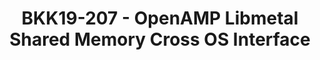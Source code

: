 ---
categories:
- bkk19
description: This session will describe the OpenAMP libmetal shared memory API. The
  talk will include the interface default backend implementation in Linux system
image:
  featured: 'true'
  path: /assets/images/featured-images/bkk19/BKK19-207.png
session_attendee_num: '39'
session_id: BKK19-207
session_room: Session Room 1 (Lotus 1-2)
session_slot:
  end_time: '2019-04-02 09:25:00'
  start_time: '2019-04-02 09:00:00'
session_speakers:
- speaker_bio: OpenAMP, Linux kernel, Embedded system
  speaker_company: ''
  speaker_image: /assets/images/speakers/bkk19/wendy-liang.jpg
  speaker_location: ''
  speaker_name: Wendy Liang
  speaker_position: Xilinx, Senior Staff Engineer
  speaker_username: jiaying.liang
session_track: IoT and Embedded
tag: session
tags:
- IoT and Embedded
title: BKK19-207 - OpenAMP Libmetal Shared Memory Cross OS Interface
---